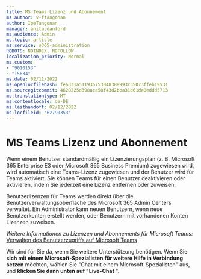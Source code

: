 ```yaml
---
title: MS Teams Lizenz und Abonnement
ms.author: v-ftangonan
author: IpeTangonan
manager: anita.danford
ms.audience: Admin
ms.topic: article
ms.service: o365-administration
ROBOTS: NOINDEX, NOFOLLOW
localization_priority: Normal
ms.custom:
- "9010153"
- "15634"
ms.date: 02/11/2022
ms.openlocfilehash: fea331a511936753048388993c35073ffeb19531
ms.sourcegitcommit: 4628225d398aca58f43d2bba31d61da0eddd5713
ms.translationtype: MT
ms.contentlocale: de-DE
ms.lasthandoff: 02/12/2022
ms.locfileid: "62790353"
---
```

# <a name="ms-teams-license-and-subscription"></a>MS Teams Lizenz und Abonnement

Wenn einem Benutzer standardmäßig ein Lizenzierungsplan (z. B. Microsoft 365 Enterprise E3 oder Microsoft 365 Business Premium) zugewiesen wird, wird automatisch eine Teams-Lizenz zugewiesen und der Benutzer wird für Teams aktiviert. Sie können Teams für einen Benutzer deaktivieren oder aktivieren, indem Sie jederzeit eine Lizenz entfernen oder zuweisen.

Benutzerlizenzen für Teams werden direkt über die Benutzerverwaltungsoberfläche des Microsoft 365 Admin Centers verwaltet. Ein Administrator kann neuen Benutzern, wenn neue Benutzerkonten erstellt werden, oder Benutzern mit vorhandenen Konten Lizenzen zuweisen.

*Weitere Informationen zu Lizenzen und Abonnements für Microsoft Teams:* [Verwalten des Benutzerzugriffs auf Microsoft Teams](https://docs.microsoft.com/microsoftteams/user-access)

Wir sind für Sie da, wenn Sie weitere Unterstützung benötigen. Wenn Sie **sich mit einem Microsoft-Spezialisten für weitere Hilfe in Verbindung setzen** möchten, wählen Sie "Chat mit einem Microsoft-Spezialisten" aus, und **klicken Sie dann unten auf "Live-Chat** ".

